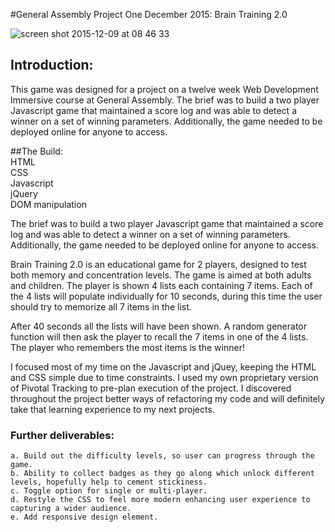 #General Assembly Project One December 2015: Brain Training 2.0


![screen shot 2015-12-09 at 08 46 33](https://cloud.githubusercontent.com/assets/15326363/11680618/738c0d58-9e51-11e5-9179-810d60c0aa53.png)


## Introduction:
	
This game was designed for a project on a twelve week Web Development Immersive course at General Assembly. The brief was to build a two player Javascript game that maintained a score log and was able to detect a winner on a set of winning parameters. Additionally, the game needed to be deployed online for anyone to access. 
	
##The Build: <br> 
HTML <br>
CSS <br>
Javascript<br> 
jQuery  <br>
DOM manipulation <br>  

The brief was to build a two player Javascript game that maintained a score log and was able to detect a winner on a set of winning parameters. Additionally, the game needed to be deployed online for anyone to access.

Brain Training 2.0 is an educational game for 2 players, designed to test both memory and concentration levels. The game is aimed at both adults and children. The player is shown 4 lists each containing 7 items. Each of the 4 lists will populate individually for 10 seconds, during this time the user should try to memorize all 7 items in the list. 

After 40 seconds all the lists will have been shown. A random generator function will then ask the player to recall the 7 items in one of the 4 lists. The player who remembers the most items is the winner!

I focused most of my time on the Javascript and jQuey, keeping the HTML and CSS simple due to time constraints. I used my own proprietary version of Pivotal Tracking to pre-plan execution of the project. I discovered throughout the project better ways of refactoring my code and will definitely take that learning experience to my next projects. 

### Further deliverables:
	a. Build out the difficulty levels, so user can progress through the game.
	b. Ability to collect badges as they go along which unlock different levels, hopefully help to cement stickiness. 
	c. Toggle option for single or multi-player. 
	d. Restyle the CSS to feel more modern enhancing user experience to capturing a wider audience. 
	e. Add responsive design element. 
	